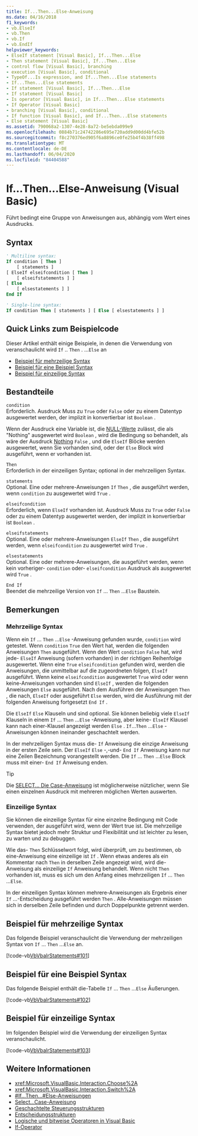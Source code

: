 ```yaml
---
title: If...Then...Else-Anweisung
ms.date: 04/16/2018
f1_keywords:
- vb.ElseIf
- vb.Then
- vb.If
- vb.EndIf
helpviewer_keywords:
- ElseIf statement [Visual Basic], If...Then...Else
- Then statement [Visual Basic], If...Then...Else
- control flow [Visual Basic], branching
- execution [Visual Basic], conditional
- TypeOf...Is expression, and If...Then...Else statements
- If...Then...Else statements
- If statement [Visual Basic], If...Then...Else
- If statement [Visual Basic]
- Is operator [Visual Basic], in If...Then...Else statements
- If Operator [Visual Basic]
- branching [Visual Basic], conditional
- If function [Visual Basic], and If...Then...Else statements
- Else statement [Visual Basic]
ms.assetid: 790068a2-1307-4e28-8a72-be5ebda099e9
ms.openlocfilehash: 0884b71c24742286e695e720add9d00dd4bfe52b
ms.sourcegitcommit: f8c270376ed905f6a8896ce0fe25b4f4b38ff498
ms.translationtype: MT
ms.contentlocale: de-DE
ms.lasthandoff: 06/04/2020
ms.locfileid: "84404588"
---
```

# <a name="ifthenelse-statement-visual-basic"></a>If...Then...Else-Anweisung (Visual Basic)

Führt bedingt eine Gruppe von Anweisungen aus, abhängig vom Wert eines Ausdrucks.

## <a name="syntax"></a>Syntax

```vb
' Multiline syntax:
If condition [ Then ]
    [ statements ]
[ ElseIf elseifcondition [ Then ]
    [ elseifstatements ] ]
[ Else
    [ elsestatements ] ]
End If

' Single-line syntax:
If condition Then [ statements ] [ Else [ elsestatements ] ]
```

## <a name="quick-links-to-example-code"></a>Quick Links zum Beispielcode

Dieser Artikel enthält einige Beispiele, in denen die Verwendung von veranschaulicht wird `If` .. `Then` . ...`Else` an

- [Beispiel für mehrzeilige Syntax](#multi-line)
- [Beispiel für eine Beispiel Syntax](#nested)
- [Beispiel für einzeilige Syntax](#single-line)

## <a name="parts"></a>Bestandteile

`condition` \
Erforderlich. Ausdruck Muss zu `True` oder `False` oder zu einem Datentyp ausgewertet werden, der implizit in konvertierbar ist `Boolean` .

Wenn der Ausdruck eine Variable ist, die [NULL-Werte](../../programming-guide/language-features/data-types/nullable-value-types.md) zulässt, die als "Nothing" ausgewertet wird `Boolean` , wird die Bedingung so behandelt, als wäre der Ausdruck [Nothing](../nothing.md) `False` , und die `ElseIf` Blöcke werden ausgewertet, wenn Sie vorhanden sind, oder der `Else` Block wird ausgeführt, wenn er vorhanden ist.

`Then` \
Erforderlich in der einzeiligen Syntax; optional in der mehrzeiligen Syntax.

`statements` \
Optional. Eine oder mehrere-Anweisungen `If` `Then` , die ausgeführt werden, wenn `condition` zu ausgewertet wird `True` .

`elseifcondition` \
Erforderlich, wenn `ElseIf` vorhanden ist. Ausdruck Muss zu `True` oder `False` oder zu einem Datentyp ausgewertet werden, der implizit in konvertierbar ist `Boolean` .

`elseifstatements` \
Optional. Eine oder mehrere-Anweisungen `ElseIf` `Then` , die ausgeführt werden, wenn `elseifcondition` zu ausgewertet wird `True` .

`elsestatements` \
Optional. Eine oder mehrere-Anweisungen, die ausgeführt werden, wenn kein vorheriger- `condition` oder- `elseifcondition` Ausdruck als ausgewertet wird `True` .

`End If` \
Beendet die mehrzeilige Version von `If` ... `Then` ...`Else` Baustein.

## <a name="remarks"></a>Bemerkungen

### <a name="multiline-syntax"></a>Mehrzeilige Syntax

Wenn ein `If` ... `Then` ...`Else` -Anweisung gefunden wurde, `condition` wird getestet. Wenn `condition` `True` den Wert hat, werden die folgenden Anweisungen `Then` ausgeführt. Wenn den Wert `condition` `False` hat, wird jede- `ElseIf` Anweisung (sofern vorhanden) in der richtigen Reihenfolge ausgewertet. Wenn eine `True` `elseifcondition` gefunden wird, werden die Anweisungen, die unmittelbar auf die zugeordneten folgen, `ElseIf` ausgeführt. Wenn keine `elseifcondition` ausgewertet `True` wird oder wenn keine-Anweisungen vorhanden sind `ElseIf` , werden die folgenden Anweisungen `Else` ausgeführt. Nach dem Ausführen der Anweisungen `Then` , die nach, `ElseIf` oder ausgeführt `Else` werden, wird die Ausführung mit der folgenden Anweisung fortgesetzt `End If` .

Die `ElseIf` `Else` Klauseln und sind optional. Sie können beliebig viele `ElseIf` Klauseln in einem `If` ... `Then` ...`Else` -Anweisung, aber keine- `ElseIf` Klausel kann nach einer-Klausel angezeigt werden `Else` . `If`...`Then` ...`Else` -Anweisungen können ineinander geschachtelt werden.

In der mehrzeiligen Syntax muss die- `If` Anweisung die einzige Anweisung in der ersten Zeile sein. Der `ElseIf` `Else` -,-und- `End If` Anweisung kann nur eine Zeilen Bezeichnung vorangestellt werden. Die `If` ... `Then` ...`Else` Block muss mit einer- `End If` Anweisung enden.

> [!TIP]
> Die [SELECT... Die Case-Anweisung](select-case-statement.md) ist möglicherweise nützlicher, wenn Sie einen einzelnen Ausdruck mit mehreren möglichen Werten auswerten.

### <a name="single-line-syntax"></a>Einzeilige Syntax

Sie können die einzeilige Syntax für eine einzelne Bedingung mit Code verwenden, der ausgeführt wird, wenn der Wert true ist. Die mehrzeilige Syntax bietet jedoch mehr Struktur und Flexibilität und ist leichter zu lesen, zu warten und zu debuggen.

Wie das- `Then` Schlüsselwort folgt, wird überprüft, um zu bestimmen, ob eine-Anweisung eine einzeilige ist `If` . Wenn etwas anderes als ein Kommentar nach `Then` in derselben Zeile angezeigt wird, wird die-Anweisung als einzeilige `If` Anweisung behandelt. Wenn nicht `Then` vorhanden ist, muss es sich um den Anfang eines mehrzeiligen `If` ... `Then` ...`Else`.

In der einzeiligen Syntax können mehrere-Anweisungen als Ergebnis einer `If` ...-Entscheidung ausgeführt werden `Then` . Alle-Anweisungen müssen sich in derselben Zeile befinden und durch Doppelpunkte getrennt werden.

## <a name="multiline-syntax-example"></a>Beispiel für mehrzeilige Syntax

<a name="multi-line"></a>

Das folgende Beispiel veranschaulicht die Verwendung der mehrzeiligen Syntax von `If` ... `Then` ...`Else` an.

[!code-vb[VbVbalrStatements#101](~/samples/snippets/visualbasic/VS_Snippets_VBCSharp/VbVbalrStatements/VB/class6.vb#101)]

## <a name="nested-syntax-example"></a>Beispiel für eine Beispiel Syntax

<a name="nested"></a>

Das folgende Beispiel enthält die-Tabelle `If` ... `Then` ...`Else` Äußerungen.

[!code-vb[VbVbalrStatements#102](~/samples/snippets/visualbasic/VS_Snippets_VBCSharp/VbVbalrStatements/VB/class6.vb#102)]

## <a name="single-line-syntax-example"></a>Beispiel für einzeilige Syntax

<a name="single-line"></a>Im folgenden Beispiel wird die Verwendung der einzeiligen Syntax veranschaulicht.

[!code-vb[VbVbalrStatements#103](~/samples/snippets/visualbasic/VS_Snippets_VBCSharp/VbVbalrStatements/VB/class6.vb#103)]

## <a name="see-also"></a>Weitere Informationen

- <xref:Microsoft.VisualBasic.Interaction.Choose%2A>
- <xref:Microsoft.VisualBasic.Interaction.Switch%2A>
- [#If...Then...#Else-Anweisungen](../directives/if-then-else-directives.md)
- [Select...Case-Anweisung](select-case-statement.md)
- [Geschachtelte Steuerungsstrukturen](../../programming-guide/language-features/control-flow/nested-control-structures.md)
- [Entscheidungsstrukturen](../../programming-guide/language-features/control-flow/decision-structures.md)
- [Logische und bitweise Operatoren in Visual Basic](../../programming-guide/language-features/operators-and-expressions/logical-and-bitwise-operators.md)
- [If-Operator](../operators/if-operator.md)
